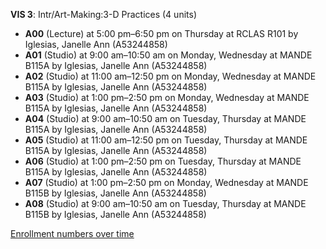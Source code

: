 **VIS 3**: Intr/Art-Making:3-D Practices (4 units)

- **A00** (Lecture) at 5:00 pm–6:50 pm on Thursday at RCLAS R101 by Iglesias, Janelle Ann (A53244858)
- **A01** (Studio) at 9:00 am–10:50 am on Monday, Wednesday at MANDE B115A by Iglesias, Janelle Ann (A53244858)
- **A02** (Studio) at 11:00 am–12:50 pm on Monday, Wednesday at MANDE B115A by Iglesias, Janelle Ann (A53244858)
- **A03** (Studio) at 1:00 pm–2:50 pm on Monday, Wednesday at MANDE B115A by Iglesias, Janelle Ann (A53244858)
- **A04** (Studio) at 9:00 am–10:50 am on Tuesday, Thursday at MANDE B115A by Iglesias, Janelle Ann (A53244858)
- **A05** (Studio) at 11:00 am–12:50 pm on Tuesday, Thursday at MANDE B115A by Iglesias, Janelle Ann (A53244858)
- **A06** (Studio) at 1:00 pm–2:50 pm on Tuesday, Thursday at MANDE B115A by Iglesias, Janelle Ann (A53244858)
- **A07** (Studio) at 1:00 pm–2:50 pm on Monday, Wednesday at MANDE B115B by Iglesias, Janelle Ann (A53244858)
- **A08** (Studio) at 9:00 am–10:50 am on Tuesday, Thursday at MANDE B115B by Iglesias, Janelle Ann (A53244858)

[Enrollment numbers over time](./VIS3.tsv)
